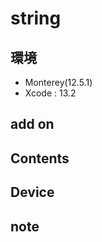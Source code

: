 # string #

## 環境 ##
*	Monterey(12.5.1)
*	Xcode : 13.2

## add on ##
  
## Contents ##

## Device ##


## note ##






